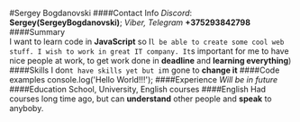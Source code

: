 #Sergey Bogdanovski
####Contact Info
*Discord*: **Sergey(SergeyBogdanovski)**; *Viber, Telegram* **+375293842798**
####Summary  
I want to learn code in **JavaScript** so I`l be able to create some cool web stuff. I wish to work in great IT company. It`s important for me to have nice people at work, to get work done in **deadline** and **learning everything**)
####Skills
I don`t have skills yet but i`m gone to **change it** 
####Code examples
console.log('Hello World!!!');
####Experience
*Will be in future*
####Education
School, University, English courses
####English
Had courses long time ago, but can **understand** other people and **speak** to anyboby. 
